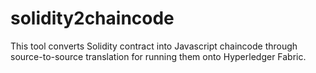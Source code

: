 # solidity2chaincode
This tool converts Solidity contract into Javascript chaincode through source-to-source translation for running them onto Hyperledger Fabric.
